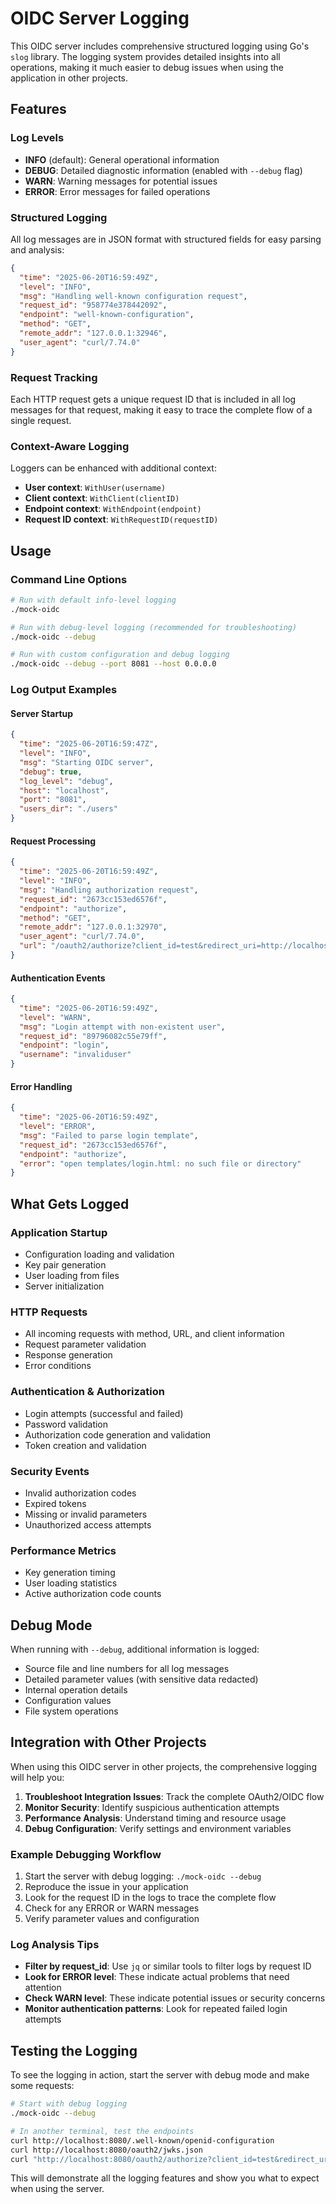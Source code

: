 # OIDC Server Logging

This OIDC server includes comprehensive structured logging using Go's `slog` library. The logging system provides detailed insights into all operations, making it much easier to debug issues when using the application in other projects.

## Features

### Log Levels
- **INFO** (default): General operational information
- **DEBUG**: Detailed diagnostic information (enabled with `--debug` flag)
- **WARN**: Warning messages for potential issues
- **ERROR**: Error messages for failed operations

### Structured Logging
All log messages are in JSON format with structured fields for easy parsing and analysis:

```json
{
  "time": "2025-06-20T16:59:49Z",
  "level": "INFO",
  "msg": "Handling well-known configuration request",
  "request_id": "958774e378442092",
  "endpoint": "well-known-configuration",
  "method": "GET",
  "remote_addr": "127.0.0.1:32946",
  "user_agent": "curl/7.74.0"
}
```

### Request Tracking
Each HTTP request gets a unique request ID that is included in all log messages for that request, making it easy to trace the complete flow of a single request.

### Context-Aware Logging
Loggers can be enhanced with additional context:
- **User context**: `WithUser(username)`
- **Client context**: `WithClient(clientID)`
- **Endpoint context**: `WithEndpoint(endpoint)`
- **Request ID context**: `WithRequestID(requestID)`

## Usage

### Command Line Options

```bash
# Run with default info-level logging
./mock-oidc

# Run with debug-level logging (recommended for troubleshooting)
./mock-oidc --debug

# Run with custom configuration and debug logging
./mock-oidc --debug --port 8081 --host 0.0.0.0
```

### Log Output Examples

#### Server Startup
```json
{
  "time": "2025-06-20T16:59:47Z",
  "level": "INFO",
  "msg": "Starting OIDC server",
  "debug": true,
  "log_level": "debug",
  "host": "localhost",
  "port": "8081",
  "users_dir": "./users"
}
```

#### Request Processing
```json
{
  "time": "2025-06-20T16:59:49Z",
  "level": "INFO",
  "msg": "Handling authorization request",
  "request_id": "2673cc153ed6576f",
  "endpoint": "authorize",
  "method": "GET",
  "remote_addr": "127.0.0.1:32970",
  "user_agent": "curl/7.74.0",
  "url": "/oauth2/authorize?client_id=test&redirect_uri=http://localhost:3000/callback&state=123&response_type=code"
}
```

#### Authentication Events
```json
{
  "time": "2025-06-20T16:59:49Z",
  "level": "WARN",
  "msg": "Login attempt with non-existent user",
  "request_id": "89796082c55e79ff",
  "endpoint": "login",
  "username": "invaliduser"
}
```

#### Error Handling
```json
{
  "time": "2025-06-20T16:59:49Z",
  "level": "ERROR",
  "msg": "Failed to parse login template",
  "request_id": "2673cc153ed6576f",
  "endpoint": "authorize",
  "error": "open templates/login.html: no such file or directory"
}
```

## What Gets Logged

### Application Startup
- Configuration loading and validation
- Key pair generation
- User loading from files
- Server initialization

### HTTP Requests
- All incoming requests with method, URL, and client information
- Request parameter validation
- Response generation
- Error conditions

### Authentication & Authorization
- Login attempts (successful and failed)
- Password validation
- Authorization code generation and validation
- Token creation and validation

### Security Events
- Invalid authorization codes
- Expired tokens
- Missing or invalid parameters
- Unauthorized access attempts

### Performance Metrics
- Key generation timing
- User loading statistics
- Active authorization code counts

## Debug Mode

When running with `--debug`, additional information is logged:

- Source file and line numbers for all log messages
- Detailed parameter values (with sensitive data redacted)
- Internal operation details
- Configuration values
- File system operations

## Integration with Other Projects

When using this OIDC server in other projects, the comprehensive logging will help you:

1. **Troubleshoot Integration Issues**: Track the complete OAuth2/OIDC flow
2. **Monitor Security**: Identify suspicious authentication attempts
3. **Performance Analysis**: Understand timing and resource usage
4. **Debug Configuration**: Verify settings and environment variables

### Example Debugging Workflow

1. Start the server with debug logging: `./mock-oidc --debug`
2. Reproduce the issue in your application
3. Look for the request ID in the logs to trace the complete flow
4. Check for any ERROR or WARN messages
5. Verify parameter values and configuration

### Log Analysis Tips

- **Filter by request_id**: Use `jq` or similar tools to filter logs by request ID
- **Look for ERROR level**: These indicate actual problems that need attention
- **Check WARN level**: These indicate potential issues or security concerns
- **Monitor authentication patterns**: Look for repeated failed login attempts

## Testing the Logging

To see the logging in action, start the server with debug mode and make some requests:

```bash
# Start with debug logging
./mock-oidc --debug

# In another terminal, test the endpoints
curl http://localhost:8080/.well-known/openid-configuration
curl http://localhost:8080/oauth2/jwks.json
curl "http://localhost:8080/oauth2/authorize?client_id=test&redirect_uri=http://localhost:3000/callback&state=123&response_type=code"
```

This will demonstrate all the logging features and show you what to expect when using the server. 